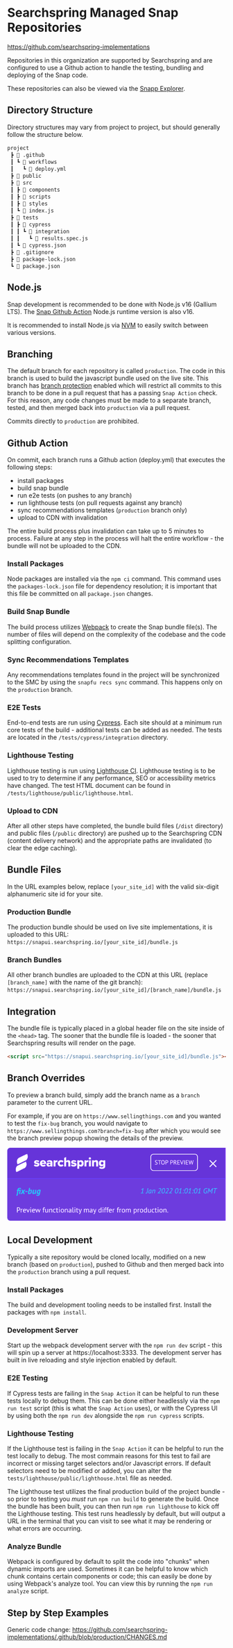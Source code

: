 # Searchspring Managed Snap Repositories

https://github.com/searchspring-implementations

Repositories in this organization are supported by Searchspring and are configured to use a Github action to handle the testing, bundling and deploying of the Snap code.

These repositories can also be viewed via the [Snapp Explorer](https://searchspring.github.io/snapp-explorer/).

## Directory Structure
Directory structures may vary from project to project, but should generally follow the structure below. 

```
project
 ┣ 📂 .github
 ┃ ┗ 📂 workflows
 ┃   ┗ 📄 deploy.yml
 ┣ 📁 public
 ┣ 📂 src
 ┃ ┣ 📁 components
 ┃ ┣ 📁 scripts
 ┃ ┣ 📁 styles
 ┃ ┗ 📄 index.js
 ┣ 📂 tests
 ┃ ┣ 📂 cypress
 ┃ ┃ ┗ 📂 integration
 ┃ ┃   ┗ 📄 results.spec.js
 ┃ ┗ 📄 cypress.json
 ┣ 📄 .gitignore
 ┣ 📄 package-lock.json
 ┗ 📄 package.json
```

## Node.js
Snap development is recommended to be done with Node.js v16 (Gallium LTS). The [Snap Github Action](https://github.com/searchspring/snap-action) Node.js runtime version is also v16.

It is recommended to install Node.js via [NVM](https://github.com/nvm-sh/nvm) to easily switch between various versions.

## Branching
The default branch for each repository is called `production`. The code in this branch is used to build the javascript bundle used on the live site. This branch has [branch protection](https://docs.github.com/en/repositories/configuring-branches-and-merges-in-your-repository/defining-the-mergeability-of-pull-requests/about-protected-branches#require-status-checks-before-merging) enabled which will restrict all commits to this branch to be done in a  pull request that has a passing `Snap Action` check. For this reason, any code changes must be made to a separate branch, tested, and then merged back into `production` via a pull request. 

Commits directly to `production` are prohibited.

## Github Action
On commit, each branch runs a Github action (deploy.yml) that executes the following steps:
* install packages
* build snap bundle
* run e2e tests (on pushes to any branch)
* run lighthouse tests (on pull requests against any branch)
* sync recommendations templates (`production` branch only)
* upload to CDN with invalidation

The entire build process plus invalidation can take up to 5 minutes to process. Failure at any step in the process will halt the entire workflow - the bundle will not be uploaded to the CDN.

### Install Packages
Node packages are installed via the `npm ci` command. This command uses the `packages-lock.json` file for dependency resolution; it is important that this file be committed on all `package.json` changes.

### Build Snap Bundle
The build process utilizes [Webpack](https://webpack.js.org/) to create the Snap bundle file(s). The number of files will depend on the complexity of the codebase and the code splitting configuration.

### Sync Recommendations Templates
Any recommendations templates found in the project will be synchronized to the SMC by using the `snapfu recs sync` command. This happens only on the `production` branch.

### E2E Tests
End-to-end tests are run using [Cypress](https://www.cypress.io/). Each site should at a minimum run core tests of the build - additional tests can be added as needed. The tests are located in the `/tests/cypress/integration` directory.

### Lighthouse Testing
Lighthouse testing is run using [Lighthouse CI](https://github.com/GoogleChrome/lighthouse-ci). Lighthouse testing is to be used to try to determine if any performance, SEO or accessibility metrics have changed. The test HTML document can be found in `/tests/lighthouse/public/lighthouse.html`.

### Upload to CDN
After all other steps have completed, the bundle build files (`/dist` directory) and public files (`/public` directory) are pushed up to the Searchspring CDN (content delivery network) and the appropriate paths are invalidated (to clear the edge caching).

## Bundle Files
In the URL examples below, replace `[your_site_id]` with the valid six-digit alphanumeric site id for your site.

### Production Bundle
The production bundle should be used on live site implementations, it is uploaded to this URL:  
`https://snapui.searchspring.io/[your_site_id]/bundle.js`  

### Branch Bundles
All other branch bundles are uploaded to the CDN at this URL (replace `[branch_name]` with the name of the git branch):  
`https://snapui.searchspring.io/[your_site_id]/[branch_name]/bundle.js`  

## Integration
The bundle file is typically placed in a global header file on the site inside of the `<head>` tag. The sooner that the bundle file is loaded - the sooner that Searchspring results will render on the page.
```html
<script src="https://snapui.searchspring.io/[your_site_id]/bundle.js"></script>
```

## Branch Overrides
To preview a branch build, simply add the branch name as a `branch` parameter to the current URL. 

For example, if you are on `https://www.sellingthings.com` and you wanted to test the `fix-bug` branch, you would navigate to `https://www.sellingthings.com?branch=fix-bug` after which you would see the branch preview popup showing the details of the preview.

![image](https://raw.githubusercontent.com/searchspring/snap/main/images/branch-override.png)

## Local Development
Typically a site repository would be cloned locally, modified on a new branch (based on `production`), pushed to Github and then merged back into the `production` branch using a pull request.

### Install Packages
The build and development tooling needs to be installed first. Install the packages with `npm install`.

### Development Server
Start up the webpack development server with the `npm run dev` script - this will spin up a server at https://localhost:3333. The development server has built in live reloading and style injection enabled by default.

### E2E Testing
If Cypress tests are failing in the `Snap Action` it can be helpful to run these tests locally to debug them. This can be done either headlessly via the `npm run test` script (this is what the `Snap Action` uses), or with the Cypress UI by using both the `npm run dev` alongside the `npm run cypress` scripts.

### Lighthouse Testing
If the Lighthouse test is failing in the `Snap Action` it can be helpful to run the test locally to debug. The most commain reasons for this test to fail are incorrect or missing target selectors and/or Javascript errors. If default selectors need to be modified or added, you can alter the `tests/lighthouse/public/lighthouse.html` file as needed.

The Lighthouse test utilizes the final production build of the project bundle - so prior to testing you *must* run `npm run build` to generate the build. Once the bundle has been built, you can then run `npm run lighthouse` to kick off the Lighthouse testing. This test runs headlessly by default, but will output a URL in the terminal that you can visit to see what it may be rendering or what errors are occurring.

### Analyze Bundle
Webpack is configured by default to split the code into "chunks" when dynamic imports are used. Sometimes it can be helpful to know which chunk contains certain components or code; this can easily be done by using Webpack's analyze tool. You can view this by running the `npm run analyze` script.

## Step by Step Examples
Generic code change: https://github.com/searchspring-implementations/.github/blob/production/CHANGES.md
